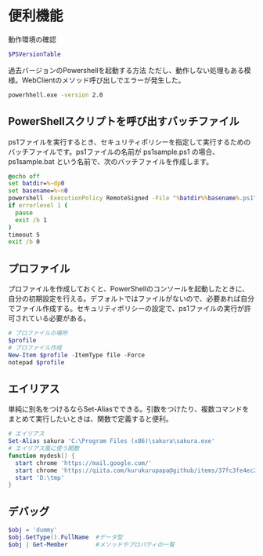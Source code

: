 
# 便利機能

動作環境の確認

```powershell
$PSVersionTable
```

過去バージョンのPowershellを起動する方法
ただし、動作しない処理もある模様。WebClientのメソッド呼び出しでエラーが発生した。

```bat
powerhhell.exe -version 2.0
```

## PowerShellスクリプトを呼び出すバッチファイル

ps1ファイルを実行するとき、セキュリティポリシーを指定して実行するためのバッチファイルです。ps1ファイルの名前が ps1sample.ps1 の場合、ps1sample.bat という名前で、次のバッチファイルを作成します。

```bat:ps1sample.bat
@echo off
set batdir=%~dp0
set basename=%~n0
powershell -ExecutionPolicy RemoteSigned -File "%batdir%%basename%.ps1" %*
if errorlevel 1 (
  pause
  exit /b 1
)
timeout 5
exit /b 0
```

## プロファイル

プロファイルを作成しておくと、PowerShellのコンソールを起動したときに、自分の初期設定を行える。デフォルトではファイルがないので、必要あれば自分でファイル作成する。セキュリティポリシーの設定で、ps1ファイルの実行が許可されている必要がある。

```powershell
# プロファイルの場所
$profile
# プロファイル作成
New-Item $profile -ItemType file -Force
notepad $profile
```

## エイリアス

単純に別名をつけるならSet-Aliasでできる。引数をつけたり、複数コマンドをまとめて実行したいときは、関数で定義すると便利。

```powershell
# エイリアス
Set-Alias sakura 'C:\Program Files (x86)\sakura\sakura.exe'
# エイリアス風に使う関数
function mydesk() {
  start chrome 'https://mail.google.com/'
  start chrome 'https://qiita.com/kurukurupapa@github/items/37fc3fe4ec27612ab7df'
  start 'D:\tmp'
}
```

## デバッグ

```powershell
$obj = 'dummy'
$obj.GetType().FullName  #データ型
$obj | Get-Member        #メソッドやプロパティの一覧
```
